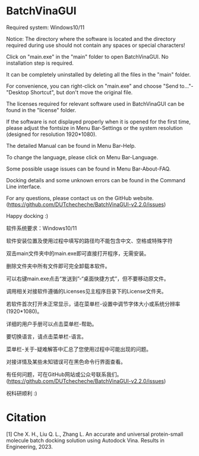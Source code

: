# BatchVinaGUI

Required system: Windows10/11

Notice: The directory where the software is located and the directory required during use should not contain any spaces or special characters!

Click on "main.exe" in the "main" folder to open BatchVinaGUI. No installation step is required. 

It can be completely uninstalled by deleting all the files in the "main" folder.

For convenience, you can right-click on "main.exe" and choose "Send to..."-"Desktop Shortcut", but don't move the original file.

The licenses required for relevant software used in BatchVinaGUI can be found in the "license" folder.

If the software is not displayed properly when it is opened for the first time, please adjust the fontsize in Menu Bar-Settings or the system resolution (designed for resolution 1920*1080).

The detailed Manual can be found in Menu Bar-Help.

To change the language, please click on Menu Bar-Language.

Some possible usage issues can be found in Menu Bar-About-FAQ.

Docking details and some unknown errors can be found in the Command Line interface.

For any questions, please contact us on the GitHub website. (https://github.com/DUTchecheche/BatchVinaGUI-v2.2.0/issues)

Happy docking :)

软件系统要求：Windows10/11

软件安装位置及使用过程中填写的路径均不能包含中文、空格或特殊字符

双击main文件夹中的main.exe即可直接打开程序，无需安装。

删除文件夹中所有文件即可完全卸载本软件。

可以右键main.exe点击“发送到”-“桌面快捷方式”，但不要移动原文件。

调用相关对接软件遵循的Licenses见主程序目录下的License文件夹。

若软件首次打开未正常显示，请在菜单栏-设置中调节字体大小或系统分辨率(1920*1080)。

详细的用户手册可以点击菜单栏-帮助。

要切换语言，请点击菜单栏-语言。

菜单栏-关于-疑难解答中汇总了您使用过程中可能出现的问题。

对接详情及某些未知错误可在黑色命令行界面查看。

有任何问题，可在GitHub网站或公众号联系我们。(https://github.com/DUTchecheche/BatchVinaGUI-v2.2.0/issues)

祝科研顺利 :)

# Citation

[1] Che X. H., Liu Q. L., Zhang L. An accurate and universal protein-small molecule batch docking solution using Autodock Vina. Results in Engineering, 2023.
